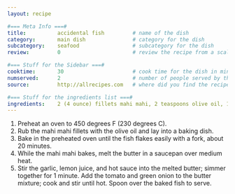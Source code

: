 ```yaml
---
layout: recipe

#=== Meta Info ===#
title: 			accidental fish			# name of the dish
category:		main dish				# category for the dish
subcategory:	seafood					# subcategory for the dish
review:			0						# review the recipe from a scale of 1 (bad!) to 5 (amazing!)

#=== Stuff for the Sidebar ===#
cooktime:		30						# cook time for the dish in minutes
numserved:		2						# number of people served by the dish
source:			http://allrecipes.com  	# where did you find the recipe?

#=== Stuff for the ingredients list ===#
ingredients:	2 (4 ounce) fillets mahi mahi, 2 teaspoons olive oil, 1/2 cup salted butter, 1 clove garlic, minced, 1 tablespoon lemon juice, 2 drops Louisiana-style hot sauce, or to taste, 1 roma tomato, seeded and chopped (optional), 1 green onion, chopped
---
```



1. Preheat an oven to 450 degrees F (230 degrees C).
2. Rub the mahi mahi fillets with the olive oil and lay into a baking dish.
3. Bake in the preheated oven until the fish flakes easily with a fork, about 20 minutes.
4. While the mahi mahi bakes, melt the butter in a saucepan over medium heat.
5. Stir the garlic, lemon juice, and hot sauce into the melted butter; simmer together for 1 minute. Add the tomato and green onion to the butter mixture; cook and stir until hot. Spoon over the baked fish to serve.